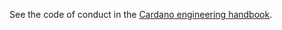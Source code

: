 See the code of conduct in the [Cardano engineering handbook](https://github.com/input-output-hk/cardano-engineering-handbook/blob/main/CODE-OF-CONDUCT.md).
